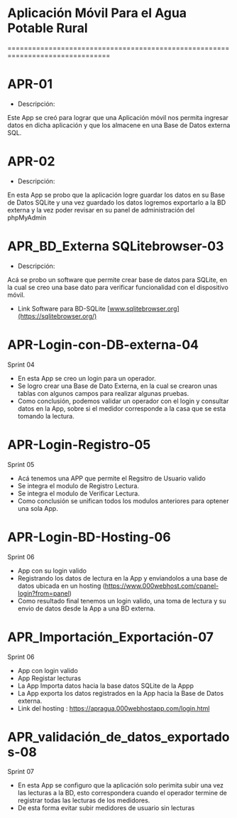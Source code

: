 # Aplicación Móvil Para el Agua Potable Rural
=============================================================================== 

# APR-01

 - Descripción:
 
Este App se creó para lograr que una Aplicación móvil
nos permita ingresar datos en dicha aplicación y que los almacene en
una Base de Datos externa SQL.

# APR-02

 - Descripción:
 
En esta App se probo que la aplicación logre guardar los datos en su Base de Datos SQLite 
y una vez guardado los datos logremos exportarlo a la BD externa y la vez poder revisar en
su panel de administración del phpMyAdmin 


# APR_BD_Externa SQLitebrowser-03

 - Descripción:

Acá se probo un software que permite crear base de datos para SQLite, en la cual se 
creo una base dato para verificar funcionalidad con el dispositivo móvil.

 - Link Software para BD-SQLite [www.sqlitebrowser.org](https://sqlitebrowser.org/)

# APR-Login-con-DB-externa-04
  Sprint 04

 - En esta App se creo un login para un operador.
 - Se logro crear una Base de Dato Externa, en la cual se crearon unas tablas con algunos 
   campos para realizar algunas pruebas.
 - Como conclusión, podemos validar un operador con el login y consultar datos en la App,
   sobre si el medidor corresponde a la casa que se esta tomando la lectura.
   
# APR-Login-Registro-05
  Sprint 05
  
  - Acá tenemos una APP que permite el Regsitro de Usuario valido 
  - Se integra el modulo de Registro Lectura.
  - Se integra el modulo de Verificar Lectura.
  - Como conclusión se unifican todos los modulos anteriores para optener una sola App.
  
 # APR-Login-BD-Hosting-06
   Sprint 06
   - App con su login valido
   - Registrando los datos de lectura en la App y enviandolos a una base de datos ubicada en un hosting
   (https://www.000webhost.com/cpanel-login?from=panel)
   - Como resultado final tenemos un login valido, una toma de lectura y su envio de datos desde la App a una BD externa.
   
 # APR_Importación_Exportación-07
   Sprint 06
   - App con login valido
   - App Registar lecturas
   - La App Importa datos hacia la base datos SQLite de la Appp
   - La App exporta los datos registrados en la App hacia la Base de Datos externa.
   - Link del hosting : https://apragua.000webhostapp.com/login.html
 
 # APR_validación_de_datos_exportados-08
   Sprint 07
   - En esta App se configuro que la aplicación solo perimita subir una vez las lecturas a la BD, esto correspondera cuando el    operador termine de registrar todas las lecturas de los medidores.
   - De esta forma evitar subir medidores de usuario sin lecturas
 
   
   
   

